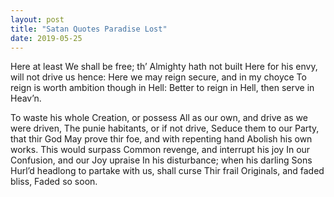 ```yaml
---
layout: post
title: "Satan Quotes Paradise Lost"
date: 2019-05-25
---
```


Here at least
We shall be free; th’ Almighty hath not built
Here for his envy, will not drive us hence:
Here we may reign secure, and in my choyce
To reign is worth ambition though in Hell:
Better to reign in Hell, then serve in Heav’n.

To waste his whole Creation, or possess
All as our own, and drive as we were driven,
The punie habitants, or if not drive,
Seduce them to our Party, that thir God
May prove thir foe, and with repenting hand
Abolish his own works. This would surpass
Common revenge, and interrupt his joy
In our Confusion, and our Joy upraise
In his disturbance; when his darling Sons
Hurl’d headlong to partake with us, shall curse
Thir frail Originals, and faded bliss,
Faded so soon.
